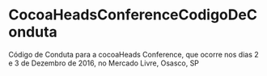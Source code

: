 # CocoaHeadsConferenceCodigoDeConduta
Código de Conduta para a cocoaHeads Conference, que ocorre nos dias 2 e 3 de Dezembro de 2016, no Mercado Livre, Osasco, SP
